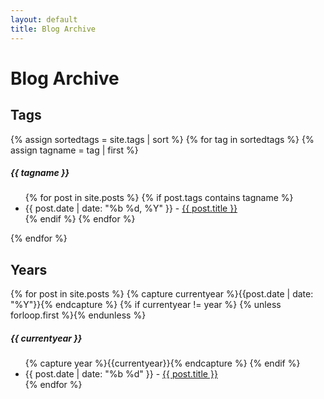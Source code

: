 ```yaml
---
layout: default
title: Blog Archive
---
```

<div class="page-content wc-container">
  <h1>Blog Archive</h1>
  <h2>Tags</h2>
  {% assign sortedtags = site.tags | sort %}
  {% for tag in sortedtags %}
    {% assign tagname = tag | first %}
      <h5>{{ tagname }}</h5>
      <ul>
        {% for post in site.posts %}
          {% if post.tags contains tagname %}
              <li>{{ post.date | date: "%b %d, %Y" }} - <a href="{{ post.url }}">{{ post.title }}</a></li>
          {% endif %}
        {% endfor %}
      </ul>
  {% endfor %}
  <h2>Years</h2>
  {% for post in site.posts %}
  	{% capture currentyear %}{{post.date | date: "%Y"}}{% endcapture %}
  	{% if currentyear != year %}
    	{% unless forloop.first %}</ul>{% endunless %}
    	<h5>{{ currentyear }}</h5>
    	<ul class="posts">
    	{% capture year %}{{currentyear}}{% endcapture %} 
  	{% endif %}
    <li>{{ post.date | date: "%b %d" }} - <a href="{{ post.url | prepend: site.baseurl }}">{{ post.title }}</a></li>
  {% endfor %}